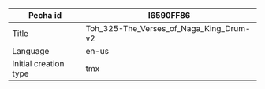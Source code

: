 |Pecha id | I6590FF86
| --- | --- 
|Title | Toh_325-The_Verses_of_Naga_King_Drum-v2 
|Language | en-us
|Initial creation type | tmx